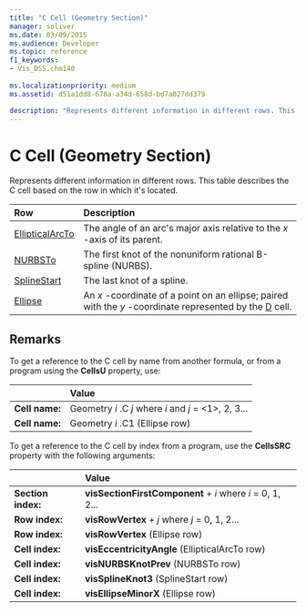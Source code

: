 ```yaml
---
title: "C Cell (Geometry Section)" 
manager: soliver
ms.date: 03/09/2015
ms.audience: Developer
ms.topic: reference
f1_keywords:
- Vis_DSS.chm140
 
ms.localizationpriority: medium
ms.assetid: d51a1dd8-678a-a34d-658d-bd7a027dd379

description: "Represents different information in different rows. This table describes the C cell based on the row in which it's located."
---
```


# C Cell (Geometry Section)

Represents different information in different rows. This table describes the C cell based on the row in which it's located.
  
|Row|Description|
|:-----|:-----|
|[EllipticalArcTo](ellipticalarcto-row-geometry-section.md) <br/> | The angle of an arc's major axis relative to the *x* -axis of its parent. |
|[NURBSTo](nurbsto-row-geometry-section.md) <br/> | The first knot of the nonuniform rational B-spline (NURBS). |
|[SplineStart](splinestart-row-geometry-section.md) <br/> | The last knot of a spline. |
|[Ellipse](ellipse-row-geometry-section.md) <br/> | An *x* -coordinate of a point on an ellipse; paired with the *y* -coordinate represented by the [D](d-cell-geometry-section.md) cell. |

## Remarks

To get a reference to the C cell by name from another formula, or from a program using the **CellsU** property, use:
  
||Value |
|:-----|:-----|
| **Cell name:**  <br/> | Geometry *i* .C *j*           where *i* and *j* = <1>, 2, 3... |
| **Cell name:**  <br/> | Geometry *i* .C1 (Ellipse row)  <br/> |

To get a reference to the C cell by index from a program, use the **CellsSRC** property with the following arguments:
  
||Value |
|:-----|:-----|
| **Section index:**  <br/> |**visSectionFirstComponent** + *i*           where *i* = 0, 1, 2... |
| **Row index:**  <br/> |**visRowVertex** + *j*           where *j* = 0, 1, 2... |
| **Row index:**  <br/> |**visRowVertex** (Ellipse row)  <br/> |
| **Cell index:**  <br/> |**visEccentricityAngle** (EllipticalArcTo row)  <br/> |
| **Cell index:**  <br/> |**visNURBSKnotPrev** (NURBSTo row)  <br/> |
| **Cell index:**  <br/> |**visSplineKnot3** (SplineStart row)  <br/> |
| **Cell index:**  <br/> |**visEllipseMinorX** (Ellipse row)  <br/> |
